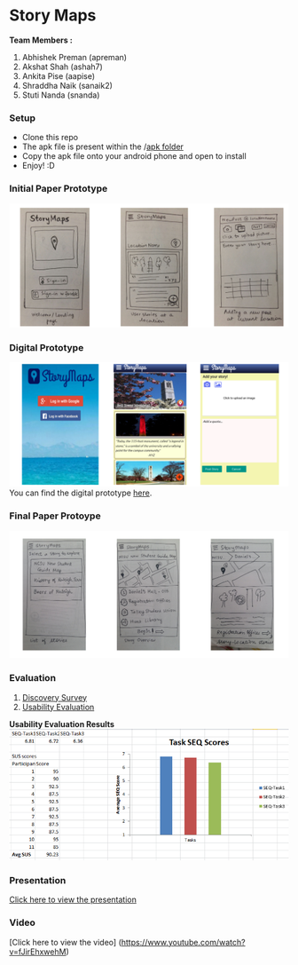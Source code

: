 

Story Maps
=========================

**Team Members :**

1. Abhishek Preman (apreman)
2. Akshat Shah (ashah7)
3. Ankita Pise (aapise)
4. Shraddha Naik (sanaik2)
5. Stuti Nanda (snanda)

### Setup

* Clone this repo
* The apk file is present within the /[apk folder](https://github.com/NCSUMobiles/Spring16-storymaps/tree/master/apk)
* Copy the apk file onto your android phone and open to install
* Enjoy! :D


### Initial Paper Prototype

![](https://github.com/NCSUMobiles/Spring16-storymaps/blob/master/extra/PaperPrototype1.png)


### Digital Prototype

![](https://github.com/NCSUMobiles/Spring16-storymaps/blob/master/extra/DigitalPrototype.png
 )
You can find the digital prototype [here](https://story-maps.bubbleapps.io/version-test/index?debug_mode=true).

### Final Paper Protoype

![](https://github.com/NCSUMobiles/Spring16-storymaps/blob/master/extra/PaperPrototype2.png
 )

### Evaluation

1. [Discovery Survey](https://docs.google.com/forms/d/1qplkhqsnnTJAyn7HBD2uD6WjjtLYWGGAg9s11yck9c8/viewform)
2. [Usability Evaluation](https://docs.google.com/a/ncsu.edu/forms/d/13TrXV7ro28-taXLUoKl7Z6wYEYiIS7gkimPv0cL2L6M/viewform) 

**Usability Evaluation Results**
![](https://github.com/NCSUMobiles/Spring16-storymaps/blob/master/extra/UsabilityEvaluationResult.PNG)
  
### Presentation
[Click here to view the presentation](https://docs.google.com/a/ncsu.edu/presentation/d/1mVmf0creKeftyMkHHphsJwjkLjRXa_Uwr-xVHdh0LcQ/edit?usp=sharing)

<h3>Video </h3>

[Click here to view the video] (https://www.youtube.com/watch?v=fJirEhxwehM)


